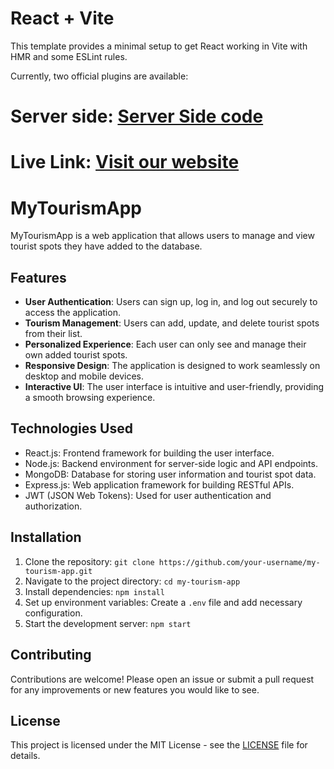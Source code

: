 # React + Vite

This template provides a minimal setup to get React working in Vite with HMR and some ESLint rules.

Currently, two official plugins are available:


# Server side: [Server Side code]( https://github.com/MdShaharulIslam/tourisom-A10-Server) <br/>
# Live Link: [Visit our website]( https://tourism-a10-client-504d1.web.app)
# MyTourismApp

MyTourismApp is a web application that allows users to manage and view tourist spots they have added to the database.

## Features

- **User Authentication**: Users can sign up, log in, and log out securely to access the application.
- **Tourism Management**: Users can add, update, and delete tourist spots from their list.
- **Personalized Experience**: Each user can only see and manage their own added tourist spots.
- **Responsive Design**: The application is designed to work seamlessly on desktop and mobile devices.
- **Interactive UI**: The user interface is intuitive and user-friendly, providing a smooth browsing experience.

## Technologies Used

- React.js: Frontend framework for building the user interface.
- Node.js: Backend environment for server-side logic and API endpoints.
- MongoDB: Database for storing user information and tourist spot data.
- Express.js: Web application framework for building RESTful APIs.
- JWT (JSON Web Tokens): Used for user authentication and authorization.

## Installation

1. Clone the repository: `git clone https://github.com/your-username/my-tourism-app.git`
2. Navigate to the project directory: `cd my-tourism-app`
3. Install dependencies: `npm install`
4. Set up environment variables: Create a `.env` file and add necessary configuration.
5. Start the development server: `npm start`

## Contributing

Contributions are welcome! Please open an issue or submit a pull request for any improvements or new features you would like to see.

## License

This project is licensed under the MIT License - see the [LICENSE](LICENSE) file for details.

